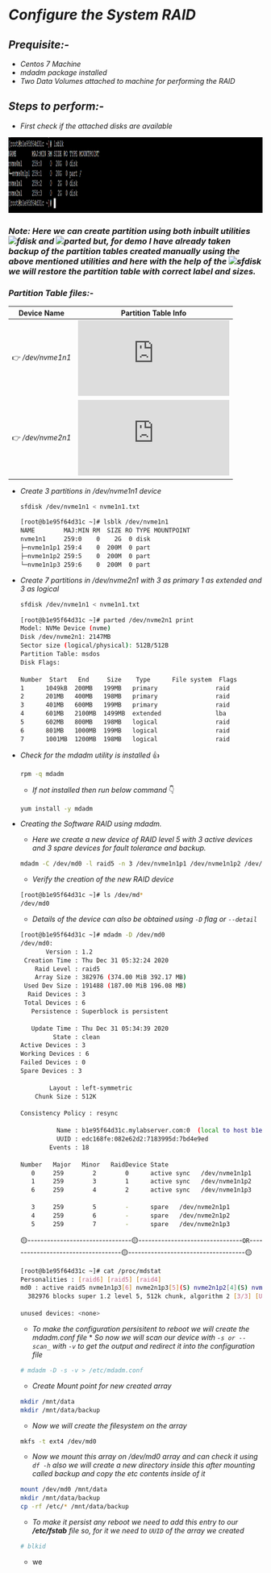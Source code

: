 # _Configure the System RAID_

## _Prequisite:-_
 *  _Centos 7 Machine_
 * _mdadm package installed_
 * _Two Data Volumes attached  to machine for performing the RAID_
 
## _Steps to perform:-_
 * _First check if the attached disks are available_
<p align="centre">
  <img width="950" height="150" src="https://github.com/samblake30/Linux/blob/main/RAID%20Configuration/src/img1.png">  
</p>

### ***Note:*** _Here we can create partition using both inbuilt utilities ![fdisk](https://img.shields.io/badge/Utility-fdisk-yellow?style=plastic&logo=appveyor) and ![parted](https://img.shields.io/badge/Utility-Parted-orange?style=plastic&logo=appveyor) but, for demo I have already taken backup of the partition tables created manually using the above mentioned utilities and here with the help of the ![sfdisk](https://img.shields.io/badge/Utility-sfdisk-brightgreen?style=plastic&logo=appveyor) we will restore the partition table with correct label and sizes._

### _Partition Table files:-_

Device Name      |  Partition Table Info
-----------      | --------------------
:point_right: _/dev/nvme1n1_  | ***![nvme1n1.txt](https://github.com/samblake30/Linux/blob/main/RAID%20Configuration/src/Partition%20files/nvme1n1.txt)***
:point_right: _/dev/nvme2n1_  | ***![nvme2n1.txt](https://github.com/samblake30/Linux/blob/main/RAID%20Configuration/src/Partition%20files/nvme2n1.txt)***


 * _Create 3 partitions in /dev/nvme1n1 device_
   ```bash
   sfdisk /dev/nvme1n1 < nvme1n1.txt
   ```
   
   ```bash
   [root@b1e95f64d31c ~]# lsblk /dev/nvme1n1
   NAME        MAJ:MIN RM  SIZE RO TYPE MOUNTPOINT
   nvme1n1     259:0    0    2G  0 disk
   ├─nvme1n1p1 259:4    0  200M  0 part
   ├─nvme1n1p2 259:5    0  200M  0 part
   └─nvme1n1p3 259:6    0  200M  0 part
   ```
* _Create 7 partitions in /dev/nvme2n1 with 3 as primary 1 as extended and 3 as logical_

   ```bash
   sfdisk /dev/nvme1n1 < nvme1n1.txt
   ```
   
   ```bash
   [root@b1e95f64d31c ~]# parted /dev/nvme2n1 print
   Model: NVMe Device (nvme)
   Disk /dev/nvme2n1: 2147MB
   Sector size (logical/physical): 512B/512B
   Partition Table: msdos
   Disk Flags: 

   Number  Start   End     Size    Type      File system  Flags
   1      1049kB  200MB   199MB   primary                raid
   2      201MB   400MB   198MB   primary                raid
   3      401MB   600MB   199MB   primary                raid
   4      601MB   2100MB  1499MB  extended               lba
   5      602MB   800MB   198MB   logical                raid
   6      801MB   1000MB  199MB   logical                raid
   7      1001MB  1200MB  198MB   logical                raid
  ```

 * _Check for the mdadm utility is installed_
    :+1:
    ```bash
    rpm -q mdadm
    ```
    * _If not installed then run below command_ :point_down:
    ```bash
    yum install -y mdadm
    ```
 * _Creating the Software RAID using mdadm._
 
    * _Here we create a new device of RAID level 5 with 3 active devices and 3 spare devices for fault tolerance and backup._
    ```bash
    mdadm -C /dev/md0 -l raid5 -n 3 /dev/nvme1n1p1 /dev/nvme1n1p2 /dev/nvme1n1p3 -x 3 /dev/nvme2n1p1 /dev/nvme2n1p2 /dev/nvme2n1p3
    ```
    * _Verify the creation of the new RAID device_
    ```bash
    [root@b1e95f64d31c ~]# ls /dev/md*
    /dev/md0
    ```
    * _Details of the device can also be obtained using ``-D`` flag or ``--detail``_
    ```bash
    [root@b1e95f64d31c ~]# mdadm -D /dev/md0
    /dev/md0:
           Version : 1.2
     Creation Time : Thu Dec 31 05:32:24 2020
        Raid Level : raid5
        Array Size : 382976 (374.00 MiB 392.17 MB)
     Used Dev Size : 191488 (187.00 MiB 196.08 MB)
      Raid Devices : 3
     Total Devices : 6
       Persistence : Superblock is persistent

       Update Time : Thu Dec 31 05:34:39 2020
             State : clean 
    Active Devices : 3
    Working Devices : 6
    Failed Devices : 0
    Spare Devices : 3

            Layout : left-symmetric
        Chunk Size : 512K

    Consistency Policy : resync

              Name : b1e95f64d31c.mylabserver.com:0  (local to host b1e95f64d31c.mylabserver.com)
              UUID : edc168fe:082e62d2:7183995d:7bd4e9ed
            Events : 18

    Number   Major   Minor   RaidDevice State
       0     259        2        0      active sync   /dev/nvme1n1p1
       1     259        3        1      active sync   /dev/nvme1n1p2
       6     259        4        2      active sync   /dev/nvme1n1p3

       3     259        5        -      spare   /dev/nvme2n1p1
       4     259        6        -      spare   /dev/nvme2n1p2
       5     259        7        -      spare   /dev/nvme2n1p3
    ```
    :yellow_circle:--------------------------------:yellow_circle:--------------------------------```OR```-----------------------------------:yellow_circle:------------------------------------:yellow_circle:
    ```bash
    [root@b1e95f64d31c ~]# cat /proc/mdstat
    Personalities : [raid6] [raid5] [raid4] 
    md0 : active raid5 nvme1n1p3[6] nvme2n1p3[5](S) nvme2n1p2[4](S) nvme2n1p1[3](S) nvme1n1p2[1] nvme1n1p1[0]
      382976 blocks super 1.2 level 5, 512k chunk, algorithm 2 [3/3] [UUU]
      
    unused devices: <none>
    ```
    * _To make the configuration persisitent to reboot we will create the mdadm.conf file_
          * _So now we will scan our device with ``-s or --scan_`` with ``-v`` to get the output and redirect it into the configuration file_
    ```bash
    # mdadm -D -s -v > /etc/mdadm.conf
    ```
   * _Create Mount point for new created array_
   ```bash
   mkdir /mnt/data
   mkdir /mnt/data/backup
   ```
   * _Now we will create the filesystem on the array_
   ```bash
   mkfs -t ext4 /dev/md0
   ```
   * _Now we mount this array on /dev/md0 array and can check it using ```df -h``` also we will create a new directory inside this after mounting called backup and copy the etc contents inside of it_
   ```bash
   mount /dev/md0 /mnt/data
   mkdir /mnt/data/backup
   cp -rf /etc/* /mnt/data/backup
   ```
   * _To make it persist any reboot we need to add this entry to our ***/etc/fstab*** file so, for it we need to ``UUID`` of the array we created_
   ```bash
   # blkid 
   ```
   * we
    
    
